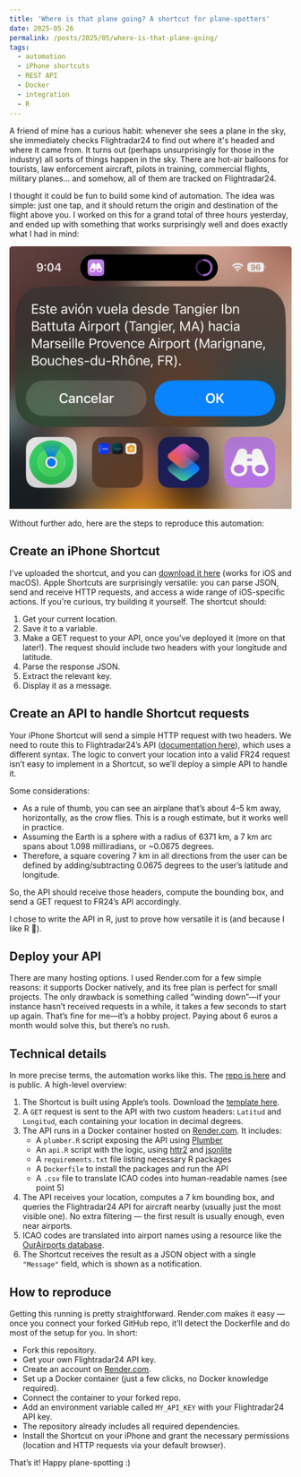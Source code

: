 ```yaml
---
title: 'Where is that plane going? A shortcut for plane-spotters'
date: 2025-05-26
permalink: /posts/2025/05/where-is-that-plane-going/
tags:
  - automation
  - iPhone shortcuts
  - REST API
  - Docker
  - integration
  - R
---
```


A friend of mine has a curious habit: whenever she sees a plane in the sky, she immediately checks Flightradar24 to find out where it's headed and where it came from. It turns out (perhaps unsurprisingly for those in the industry) all sorts of things happen in the sky. There are hot-air balloons for tourists, law enforcement aircraft, pilots in training, commercial flights, military planes... and somehow, all of them are tracked on Flightradar24.

I thought it could be fun to build some kind of automation. The idea was simple: just one tap, and it should return the origin and destination of the flight above you. I worked on this for a grand total of three hours yesterday, and ended up with something that works surprisingly well and does exactly what I had in mind:

![Example result](https://github.com/malmriv/malmriv.github.io/blob/master/images/captura_witpg.jpeg?raw=true)

Without further ado, here are the steps to reproduce this automation:

## Create an iPhone Shortcut
I've uploaded the shortcut, and you can [download it here](https://github.com/malmriv/WhereIsThatPlaneGoing/blob/main/shortcut/%C2%BFDo%CC%81nde%20va%20ese%20avio%CC%81n%3F.shortcut) (works for iOS and macOS). Apple Shortcuts are surprisingly versatile: you can parse JSON, send and receive HTTP requests, and access a wide range of iOS-specific actions. If you're curious, try building it yourself. The shortcut should:

1. Get your current location.
2. Save it to a variable.
3. Make a GET request to your API, once you’ve deployed it (more on that later!). The request should include two headers with your longitude and latitude.
4. Parse the response JSON.
5. Extract the relevant key.
6. Display it as a message.

## Create an API to handle Shortcut requests
Your iPhone Shortcut will send a simple HTTP request with two headers. We need to route this to Flightradar24’s API ([documentation here](https://fr24api.flightradar24.com/docs/getting-started)), which uses a different syntax. The logic to convert your location into a valid FR24 request isn’t easy to implement in a Shortcut, so we’ll deploy a simple API to handle it.

Some considerations:

- As a rule of thumb, you can see an airplane that’s about 4–5 km away, horizontally, as the crow flies. This is a rough estimate, but it works well in practice.
- Assuming the Earth is a sphere with a radius of 6371 km, a 7 km arc spans about 1.098 milliradians, or ~0.0675 degrees.
- Therefore, a square covering 7 km in all directions from the user can be defined by adding/subtracting 0.0675 degrees to the user’s latitude and longitude.

So, the API should receive those headers, compute the bounding box, and send a GET request to FR24’s API accordingly.

I chose to write the API in R, just to prove how versatile it is (and because I like R 🙂).

## Deploy your API
There are many hosting options. I used Render.com for a few simple reasons: it supports Docker natively, and its free plan is perfect for small projects. The only drawback is something called “winding down”—if your instance hasn’t received requests in a while, it takes a few seconds to start up again. That’s fine for me—it’s a hobby project. Paying about 6 euros a month would solve this, but there’s no rush.

## Technical details
In more precise terms, the automation works like this. The [repo is here](https://github.com/malmriv/WhereIsThatPlaneGoing/tree/main) and is public. A high-level overview:

1. The Shortcut is built using Apple’s tools. Download the [template here](https://github.com/malmriv/WhereIsThatPlaneGoing/blob/main/shortcut/%C2%BFDo%CC%81nde%20va%20ese%20avio%CC%81n%3F.shortcut).
2. A `GET` request is sent to the API with two custom headers: `Latitud` and `Longitud`, each containing your location in decimal degrees.
3. The API runs in a Docker container hosted on [Render.com](https://render.com). It includes:
   - A `plumber.R` script exposing the API using [Plumber](https://www.rplumber.io/)
   - An `api.R` script with the logic, using [httr2](https://httr2.r-lib.org/) and [jsonlite](https://cran.r-project.org/web/packages/jsonlite/index.html)
   - A `requirements.txt` file listing necessary R packages
   - A `Dockerfile` to install the packages and run the API
   - A `.csv` file to translate ICAO codes into human-readable names (see point 5)
4. The API receives your location, computes a 7 km bounding box, and queries the Flightradar24 API for aircraft nearby (usually just the most visible one). No extra filtering — the first result is usually enough, even near airports.
5. ICAO codes are translated into airport names using a resource like the [OurAirports database](https://ourairports.com/data/).
6. The Shortcut receives the result as a JSON object with a single `"Message"` field, which is shown as a notification.

## How to reproduce
Getting this running is pretty straightforward. Render.com makes it easy — once you connect your forked GitHub repo, it’ll detect the Dockerfile and do most of the setup for you. In short:

- Fork this repository.
- Get your own Flightradar24 API key.
- Create an account on [Render.com](https://render.com).
- Set up a Docker container (just a few clicks, no Docker knowledge required).
- Connect the container to your forked repo.
- Add an environment variable called `MY_API_KEY` with your Flightradar24 API key.
- The repository already includes all required dependencies.
- Install the Shortcut on your iPhone and grant the necessary permissions (location and HTTP requests via your default browser).

That’s it! Happy plane-spotting :)
